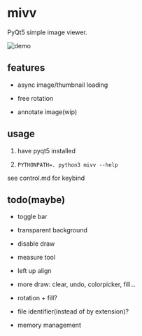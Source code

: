 # mivv

PyQt5 simple image viewer.

![demo](https://asrcpq.github.io/resources/2111/mivv_demo.gif)

## features

* async image/thumbnail loading

* free rotation

* annotate image(wip)

## usage

1. have pyqt5 installed

2. `PYTHONPATH=. python3 mivv --help`

see control.md for keybind

## todo(maybe)

* toggle bar

* transparent background

* disable draw

* measure tool

* left up align

* more draw: clear, undo, colorpicker, fill...

* rotation + fill?

* file identifier(instead of by extension)?

* memory management
